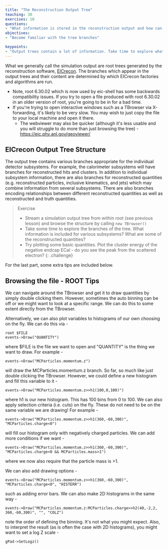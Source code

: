 ```yaml
---
title: "The Reconstruction Output Tree"
teaching: 30
exercises: 10
questions:
- "What information is stored in the reconstruction output and how can we access it?"
objectives:
- "Become familiar with the tree branches"

keypoints:
- "Output trees contain a lot of information. Take time to explore what is available, identify what you want to try and do, find the relevant branches."
---
```

<!--
  Commenting out for now until the final content of this part of the lesson is decided. Leaning towards not including the locating factory/algorithm as a core part of the tutorial. - SJDK 29/03/24
- "Locate the EICrecon factory/algorithm used to fill a specific branch"
- "Become familiar with the edm4hep and edm4eic data models"
- "Understand associations and relations"
-->

What we generally call the simulation output are root trees generated by the reconstruction software, [EICrecon](https://github.com/eic/EICrecon/tree/main). The branches which appear in the output trees and their content are determined by which EICrecon factories and algorithms are run.

- Note, root 6.30.02 which is now used by eic-shell has some backwards compatibility issues. If you try to open a file produced with root 6.30.02 in an older version of root, you're going to be in for a bad time. 
- If you're trying to open interactive windows such as a TBrowser via X-forwarding, it's likely to be very slow. You may wish to just copy the file to your local machine and open it there. 
  - The webviewer may also be quicker (although it's less usable and you will struggle to do more than just browsing the tree) - https://eic.phy.anl.gov/geoviewer/

## EICrecon Output Tree Structure

The output tree contains various branches appropriate for the individual detector subsystems. For example, the calorimeter subsystems will have branches for reconstructed hits and clusters. In addition to individual subsystem information, there are also branches for reconstructed quantities (e.g. reconstructed particles, inclusive kinematics, and jets) which may combine information from several subsystems. There are also branches encoding relationships between different reconstructed quantities as well as reconstructed and truth quantities. 

> Exercise
> - Stream a simulation output tree from within root (see previous lesson) and browse the structure by calling `new TBrowser()`
> - Take some time to explore the branches of the tree. What information is included for various subsystems? What are some of the reconstructed quantities?
> - Try plotting some basic quantities. Plot the cluster energy of the negative endcap ECal - do you see the peak from the scattered electron?
{: .challenge}

For the last part, some extra tips are included below.

## Browsing the file - ROOT Tips

We can navigate around the TBrowser and get it to draw quantities by simply double clicking them. However, sometimes the auto binning can be off or we might want to look at a specific range. We can do this to some extent directly from the TBrowser.

Alternatively, we can also plot variables to histograms of our own choosing on the fly. We can do this via -

```console
root $FILE
events->Draw("QUANTITY")
```
where $FILE is the file we want to open and "QUANTITY" is the thing we want to draw. For example -

```console
events->Draw("MCParticles.momentum.z")
```
will draw the MCParticles.momentum.z branch. So far, so much like just double clicking the TBrowser. However, we could define a new histogram and fill this variable to it -

```console
events->Draw("MCParticles.momentum.z>>h1(100,0,100)")
```
where h1 is our new histogram. This has 100 bins from 0 to 100. We can also apply selection criteria (i.e. cuts) on the fly. These do not need to be on the same variable we are drawing! For example -

```console
events->Draw("MCParticles.momentum.z>>h1(360,-60,300)", "MCParticles.charge<0")
```
will fill our histogram only with negatively charged particles. We can add more conditions if we want -

```console
events->Draw("MCParticles.momentum.z>>h1(360,-60,300)", "MCParticles.charge<0 && MCParticles.mass>1")
```
where we now also require that the particle mass is >1.

We can also add drawing options -

```console
events->Draw("MCParticles.momentum.z>>h1(360,-60,300)", "MCParticles.charge<0", "HISTERR")
```
such as adding error bars. We can also make 2D histograms in the same way -

```console
events->Draw("MCParticles.momentum.z:MCParticles.charge>>h2(40,-2,2, 360,-60,300)", "", "COLZ")
```
note the order of defining the binning. It's not what you might expect. Also, to interpret the result (as is often the case with 2D histograms), you might want to set a log Z scale -

```console
gPad->SetLogz()
```
<!---
Commenting out for now. I think associations and relations will be useful, but the other two seem to be more "advanced use cases" to me. Diving into the factories/algorithms seems to me more like something you would do if you were debugging an algorithm you had created, rather than just analysing existing output. - SJDK 29/03/24

## EICrecon Factories and Algorithms

## Data Models

## Associations and Relations

-->
